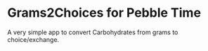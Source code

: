 # Grams2Choices for Pebble Time

A very simple app to convert Carbohydrates from grams to choice/exchange.

